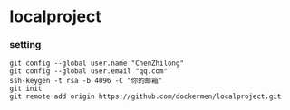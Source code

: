 # localproject
### setting
```shell
git config --global user.name "ChenZhilong"
git config --global user.email "qq.com"
ssh-keygen -t rsa -b 4096 -C "你的邮箱"
git init
git remote add origin https://github.com/dockermen/localproject.git
```
